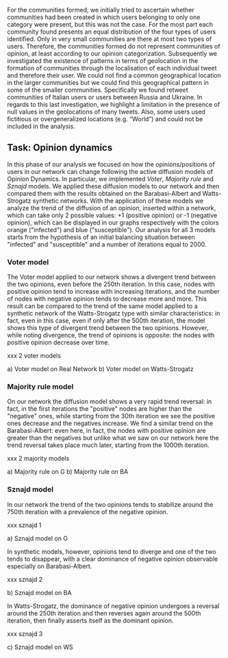 For the communities formed, we initially tried to ascertain whether communities had been created in which users belonging to only one category were present, but this was not the case. For the most part each community found presents an equal distribution of the four types of users identified. Only in very small communities are there at most two types of users. Therefore, the communities formed do not represent communities of opinion, at least according to our opinion categorization.
Subsequently we investigated the existence of patterns in terms of geolocation in the formation of communities through the localisation of each individual tweet and therefore their user. We could not find a common geographical location in the larger communities but we could find this geographical pattern in some of the smaller communities. Specifically we found retweet communities of Italian users or users between Russia and Ukraine.
In regards to this last investigation, we highlight a limitation in the presence of null values in the geolocations of many tweets. Also, some users used fictitious or overgeneralized locations (e.g. “World”) and could not be included in the analysis.

## Task: Opinion dynamics
In this phase of our analysis we focused on how the opinions/positions of users in our network can change following the active diffusion models of Opinion Dynamics.
In particular, we implemented *Voter*, *Majority rule* and *Sznajd* models. We applied these diffusion models to our network and then compared them with the results obtained on the Barabasi-Albert and Watts-Strogatz synthetic networks.
With the application of these models we analyze the trend of the diffusion of an opinion, inserted within a network, which can take only 2 possible values: +1 (positive opinion) or -1 (negative opinion), which can be displayed in our graphs respectively with the colors orange ("infected") and blue ("susceptible").
Our analysis for all 3 models starts from the hypothesis of an initial balancing situation between "infected" and "susceptible" and a number of iterations equal to 2000.
### Voter model
The Voter model applied to our network shows a divergent trend between the two opinions, even before the 250th iteration. In this case, nodes with positive opinion tend to increase with increasing iterations, and the number of nodes with negative opinion tends to decrease more and more.
This result can be compared to the trend of the same model applied to a synthetic network of the Watts-Strogatz type with similar characteristics: in fact, even in this case, even if only after the 500th iteration, the model shows this type of divergent trend between the two opinions. However, while noting divergence, the trend of opinions is opposite: the nodes with positive opinion decrease over time.

xxx 2 voter models

a) Voter model on Real Network 
b) Voter model on Watts-Strogatz 

### Majority rule model
On our network the diffusion model shows a very rapid trend reversal: in fact, in the first iterations the "positive" nodes are higher than the "negative" ones, while starting from the 30th iteration we see the positive ones decrease and the negatives increase.
We find a similar trend on the Barabasi-Albert: even here, in fact, the nodes with positive opinion are greater than the negatives but unlike what we saw on our network here the trend reversal takes place much later, starting from the 1000th iteration.

xxx 2 majority models

a) Majority rule on G
b) Majority rule on BA 

### Sznajd model
In our network the trend of the two opinions tends to stabilize around the 750th iteration with a prevalence of the negative opinion. 

xxx sznajd 1
 
a) Sznajd model on G 
 
In synthetic models, however, opinions tend to diverge and one of the two tends to disappear, with a clear dominance of negative opinion observable especially on Barabasi-Albert.

xxx sznajd 2

b) Sznajd model on BA

In Watts-Strogatz, the dominance of negative opinion undergoes a reversal around the 250th iteration and then reverses again around the 500th iteration, then finally asserts itself as the dominant opinion.

xxx sznajd 3

c) Sznajd model on WS
